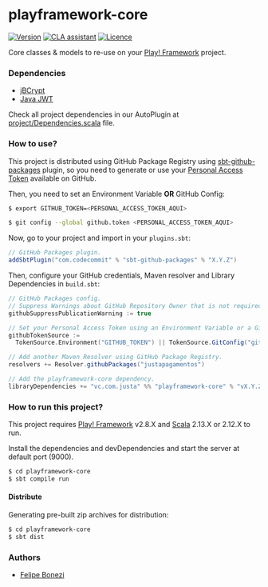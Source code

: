 # playframework-core

[![Version](https://img.shields.io/github/v/release/felipebonezi/playframework-core?logo=java)](https://github.com/felipebonezi/playframework-core/releases)
[![CLA assistant](https://cla-assistant.io/readme/badge/felipebonezi/playframework-core)](https://cla-assistant.io/felipebonezi/playframework-core)
[![Licence](https://img.shields.io/github/license/felipebonezi/playframework-core?color=blue)](https://github.com/felipebonezi/playframework-core/blob/master/LICENSE)

Core classes &amp; models to re-use on your [Play! Framework](https://playframework.com/) project.

### Dependencies

- [jBCrypt](https://www.mindrot.org/projects/jBCrypt/)
- [Java JWT](https://github.com/auth0/java-jwt)

Check all project dependencies in our AutoPlugin
at [project/Dependencies.scala](https://github.com/justapagamentos/playframework-core/blob/master/project/Dependencies.scala)
file.

### How to use?

This project is distributed using GitHub Package Registry
using [sbt-github-packages](https://dev.to/gjuoun/publish-your-scala-library-to-github-packages-4p80) plugin, so you
need to generate or use
your [Personal Access Token](https://docs.github.com/pt/github/authenticating-to-github/creating-a-personal-access-token)
available on GitHub.

Then, you need to set an Environment Variable **OR** GitHub Config:

```sh
$ export GITHUB_TOKEN=<PERSONAL_ACCESS_TOKEN_AQUI>
```

```sh
$ git config --global github.token <PERSONAL_ACCESS_TOKEN_AQUI>
```

Now, go to your project and import in your `plugins.sbt`:

```scala
// GitHub Packages plugin.
addSbtPlugin("com.codecommit" % "sbt-github-packages" % "X.Y.Z")
```

Then, configure your GitHub credentials, Maven resolver and Library Dependencies in `build.sbt`:

```scala
// GitHub Packages config.
// Suppress Warnings about GitHub Repository Owner that is not required (OPTIONAL).
githubSuppressPublicationWarning := true

// Set your Personal Access Token using an Environment Variable or a Git Configuration.
githubTokenSource :=
  TokenSource.Environment("GITHUB_TOKEN") || TokenSource.GitConfig("github.token")

// Add another Maven Resolver using GitHub Package Registry.
resolvers += Resolver.githubPackages("justapagamentos")

// Add the playframework-core dependency.
libraryDependencies += "vc.com.justa" %% "playframework-core" % "vX.Y.Z"
```

### How to run this project?

This project requires [Play! Framework](https://playframework.com/) v2.8.X and [Scala](https://www.scala-lang.org)
2.13.X or 2.12.X to run.

Install the dependencies and devDependencies and start the server at default port (9000).

```sh
$ cd playframework-core
$ sbt compile run
```

#### Distribute

Generating pre-built zip archives for distribution:

```sh
$ cd playframework-core
$ sbt dist
```

### Authors

- [Felipe Bonezi](mailto:fb@justa.com.vc)

